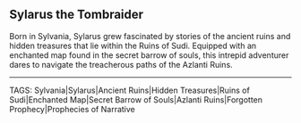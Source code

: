 ## Sylarus the Tombraider

Born in Sylvania, Sylarus grew fascinated by stories of the ancient ruins and hidden treasures that lie within the Ruins of Sudi. Equipped with an enchanted map found in the secret barrow of souls, this intrepid adventurer dares to navigate the treacherous paths of the Azlanti Ruins.


---
TAGS: Sylvania|Sylarus|Ancient Ruins|Hidden Treasures|Ruins of Sudi|Enchanted Map|Secret Barrow of Souls|Azlanti Ruins|Forgotten Prophecy|Prophecies of Narrative

